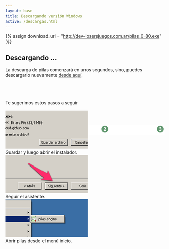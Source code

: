 ```yaml
---
layout: base 
title: Descargando versión Windows
active: /descargas.html
---
```


{% assign download_url = "http://dev-losersjuegos.com.ar/pilas_0-80.exe" %}

## Descargando ...

La descarga de pilas comenzará en unos segundos, sino, puedes descargarlo
nuevamente <a href='{{ download_url }}'>desde aquí</a>.


<iframe src="{{ download_url }}" style="display: none"></iframe>


<div class="grid_12 alpha" style='margin-top: 5em'>
<div class='center'>Te sugerimos estos pasos a seguir</div>

<div class='center'><img style='margin-bottom: -80px' src='images/asistente.png'/></div>

  <div class="feature grid_4 alpha center small">
    <img class='borde debajo' src='images/descargas/windows_1.png'></img>
    <br/>
    Guardar y luego abrir el instalador.
  </div>

  <div class="feature grid_4 center small">
    <img class='borde debajo' src='images/descargas/windows_2.png'></img>
    <br/>
    Seguir el asistente.
  </div>

  <div class="feature grid_4 omega center small">
    <img class='borde debajo' src='images/descargas/windows_3.png'></img>
    <br/>
    Abrir pilas desde el menú inicio.
  </div>
</div>
